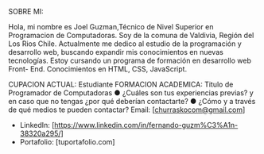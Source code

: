 SOBRE MI:

Hola, mi nombre es Joel Guzman,Técnico de Nivel Superior en Programacion de Computadoras. Soy de la comuna de Valdivia, Región del Los Rios Chile. Actualmente me dedico al estudio de la programación y desarrollo web, buscando expandir mis conocimientos en nuevas tecnologías. Estoy cursando un programa de formación en desarrollo web Front- End. Conocimientos en HTML, CSS, JavaScript.

CUPACION ACTUAL:
Estudiante
FORMACION ACADEMICA:
Titulo de Programador de Computadoras
● ¿Cuáles son tus experiencias previas? y en caso que no tengas ¿por qué 
deberían contactarte? 
● ¿Cómo y a través de qué medios te pueden contactar? 
Email: [churraskocom@gmail.com]
- LinkedIn: [https://www.linkedin.com/in/fernando-guzm%C3%A1n-38320a295/]
- Portafolio: [tuportafolio.com]
